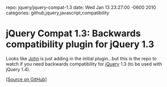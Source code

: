 repo: jquery/jquery-compat-1.3
date: Wed Jan 13 23:27:00 -0600 2010
categories: github,jquery,javascript,compatibility

#  jQuery Compat 1.3: Backwards compatibility plugin for jQuery 1.3

Looks like [John](http://ejohn.org/) is just adding in the initial plugin...but this is the repo to watch if you need backwards compatibility for [jQuery](http://jquery.com/) 1.3 (to be used with jQuery 1.4).

[[Source on GitHub](http://github.com/jquery/jquery-compat-1.3)]
